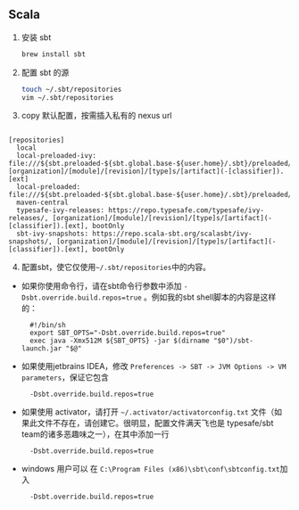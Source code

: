 Scala
---

1. 安装 sbt

    ```bash
    brew install sbt
    ```
1. 配置 sbt 的源

    ```bash
    touch ~/.sbt/repositories
    vim ~/.sbt/repositories
    ```

3. copy 默认配置，按需插入私有的 nexus url

```console

[repositories]
  local
  local-preloaded-ivy: file:///${sbt.preloaded-${sbt.global.base-${user.home}/.sbt}/preloaded/}, [organization]/[module]/[revision]/[type]s/[artifact](-[classifier]).[ext]
  local-preloaded: file:///${sbt.preloaded-${sbt.global.base-${user.home}/.sbt}/preloaded/}
  maven-central
  typesafe-ivy-releases: https://repo.typesafe.com/typesafe/ivy-releases/, [organization]/[module]/[revision]/[type]s/[artifact](-[classifier]).[ext], bootOnly
  sbt-ivy-snapshots: https://repo.scala-sbt.org/scalasbt/ivy-snapshots/, [organization]/[module]/[revision]/[type]s/[artifact](-[classifier]).[ext], bootOnly

```


4. 配置sbt，使它仅使用`~/.sbt/repositories`中的内容。
  * 如果你使用命令行，请在sbt命令行参数中添加 `-Dsbt.override.build.repos=true` 。例如我的sbt shell脚本的内容是这样的：

          #!/bin/sh
          export SBT_OPTS="-Dsbt.override.build.repos=true"
          exec java -Xmx512M ${SBT_OPTS} -jar $(dirname "$0")/sbt-launch.jar "$@"
  * 如果使用jetbrains IDEA，修改 `Preferences -> SBT -> JVM Options -> VM parameters`，保证它包含

          -Dsbt.override.build.repos=true 
  * 如果使用 activator，请打开 `~/.activator/activatorconfig.txt` 文件（如果此文件不存在，请创建它。很明显，配置文件满天飞也是 typesafe/sbt team的诸多恶趣味之一），在其中添加一行
          
          -Dsbt.override.build.repos=true
  * windows 用户可以 在 `C:\Program Files (x86)\sbt\conf\sbtconfig.txt`加入

          -Dsbt.override.build.repos=true 

